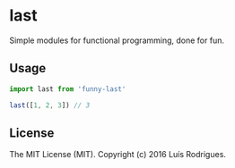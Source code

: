 # last

Simple modules for functional programming, done for fun.

## Usage

```javascript
import last from 'funny-last'

last([1, 2, 3]) // 3
```

## License

The MIT License (MIT). Copyright (c) 2016 Luís Rodrigues.
